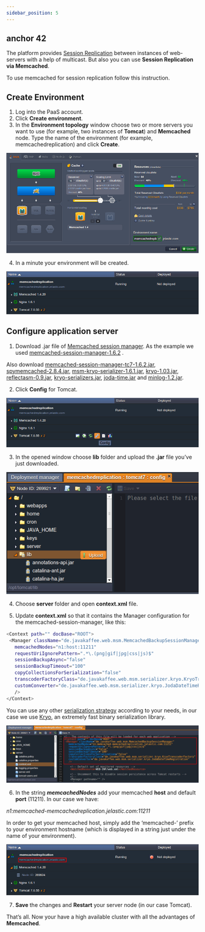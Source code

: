 ```yaml
---
sidebar_position: 5
---
```

## anchor 42

The platform provides [Session Replication](http://localhost:3000/docs/ApplicationSetting/Scaling%20And%20Clustering/Session%20Replication%20for%20HA) between instances of web-servers with a help of multicast. But also you can use **Session Replication via Memcached**.

To use memcached for session replication follow this instruction.

## Create Environment

1. Log into the PaaS account.
2. Click **Create environment**.
3. In the **Environment topology** window choose two or more servers you want to use (for example, two instances of **Tomcat**) and **Memcached** node. Type the name of the environment (for example, memcachedreplication) and click **Create**.

<div style={{
    display:'flex',
    justifyContent: 'center',
    margin: '0 0 1rem 0'
}}>

![Locale Dropdown](./img/SessionReplicationViaMemcached/01-environment-wizard.png)

</div>

4. In a minute your environment will be created.

<div style={{
    display:'flex',
    justifyContent: 'center',
    margin: '0 0 1rem 0'
}}>

![Locale Dropdown](./img/SessionReplicationViaMemcached/02-environment-for-memcached-replication.png)

</div>

## Configure application server

1. Download .jar file of [Memcached session manager](https://code.google.com/archive/p/memcached-session-manager/). As the example we used [memcached-session-manager-1.6.2](https://code.google.com/archive/p/memcached-session-manager/) .

Also download [memcached-session-manager-tc7-1.6.2.jar](https://code.google.com/archive/p/memcached-session-manager/downloads), [spymemcached-2.8.4.jar](https://code.google.com/archive/p/spymemcached/downloads), [msm-kryo-serializer-1.6.1.jar](https://code.google.com/archive/p/memcached-session-manager/downloads), [kryo-1.03.jar](https://code.google.com/archive/p/memcached-session-manager/downloads), [reflectasm-0.9.jar](https://code.google.com/archive/p/memcached-session-manager/downloads), [kryo-serializers.jar](https://mvnrepository.com/artifact/de.javakaffee/kryo-serializers), <a href="https://repo1.maven.org/maven2/joda-time/joda-time/1.5.2/joda-time-1.5.2.jar" target="_blank" rel="nofollow noopener">joda-time.jar</a> 
 and [minlog-1.2.jar](https://code.google.com/archive/p/memcached-session-manager/downloads).

2. Click **Config** for Tomcat.

<div style={{
    display:'flex',
    justifyContent: 'center',
    margin: '0 0 1rem 0'
}}>

![Locale Dropdown](./img/SessionReplicationViaMemcached/03-tomcat-config.png)

</div>

3. In the opened window choose **lib** folder and upload the **.jar** file you’ve just downloaded.

<div style={{
    display:'flex',
    justifyContent: 'center',
    margin: '0 0 1rem 0'
}}>

![Locale Dropdown](./img/SessionReplicationViaMemcached/04-upload-libraries.png)

</div>

4. Choose **server** folder and open **context.xml** file.

5. Update **context.xml** so that it contains the Manager configuration for the memcached-session-manager, like this:

```bash
<Context path="" docBase="ROOT">
 <Manager className="de.javakaffee.web.msm.MemcachedBackupSessionManager"
   memcachedNodes="n1:host:11211"
   requestUriIgnorePattern=".*\.(png|gif|jpg|css|js)$"
   sessionBackupAsync="false"
   sessionBackupTimeout="100"
   copyCollectionsForSerialization="false"
   transcoderFactoryClass="de.javakaffee.web.msm.serializer.kryo.KryoTranscoderFactory"
   customConverter="de.javakaffee.web.msm.serializer.kryo.JodaDateTimeRegistration"
   />
</Context>
```

You can use any other [serialization strategy](https://code.google.com/archive/p/memcached-session-manager/wikis/SerializationStrategies.wiki) according to your needs, in our case we use [Kryo](https://code.google.com/archive/p/kryo/), an extremely fast binary serialization library.

<div style={{
    display:'flex',
    justifyContent: 'center',
    margin: '0 0 1rem 0'
}}>

![Locale Dropdown](./img/SessionReplicationViaMemcached/05-configure-context-xml.png)

</div>

6. In the string **_memcachedNodes_** add your memcached **host** and default **port** (11211). In our case we have:

_n1:memcached-memcachedreplication.jelastic.com:11211_

In order to get your memcached host, simply add the ‘memcached-’ prefix to your environment hostname (which is displayed in a string just under the name of your environment).

<div style={{
    display:'flex',
    justifyContent: 'center',
    margin: '0 0 1rem 0'
}}>

![Locale Dropdown](./img/SessionReplicationViaMemcached/06-environment-domain.png)

</div>

7. **Save** the changes and **Restart** your server node (in our case Tomcat).

That’s all. Now your have a high available cluster with all the advantages of **Memcached**.

